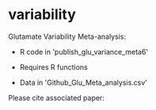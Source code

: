 # variability
Glutamate Variability Meta-analysis:

- R code in 'publish_glu_variance_meta6'

- Requires R functions 

- Data in 'Github_Glu_Meta_analysis.csv'

Please cite associated paper:
